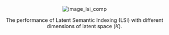 <div align=center><image src= "https://github.com/WoodenHeadoo/dpword2vec/blob/master/baselines/lsi_comp.eps" alt="image_lsi_comp"/></div>
<p align=center>The performance of Latent Semantic Indexing (LSI) with different dimensions of latent space (<i>K</i>).</p>
